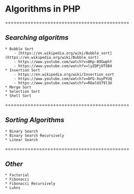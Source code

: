 # **Algorithms in PHP**
============================================

## **_Searching algoritms_**
	* Bubble Sort
		- [https://en.wikipedia.org/wiki/Bubble_sort](https://en.wikipedia.org/wiki/Bubble_sort)
		- https://www.youtube.com/watch?v=8Kp-8OGwphY 
		- https://www.youtube.com/watch?v=lyZQPjUT5B4
	* Insertion Sort
		- https://en.wikipedia.org/wiki/Insertion_sort
		- https://www.youtube.com/watch?v=DFG-XuyPYUQ
		- https://www.youtube.com/watch?v=ROalU379l3U
	* Merge Sort
	* Selection Sort
	* Shell Sort
    
============================================
## **_Sorting Algorithms_**
	* Binary Search
	* Binary Search Recursively
	* Linear Search

============================================
## **_Other_**
	* Factorial
	* Fibonacci
	* Fibonacci Recursively
	* Luhns